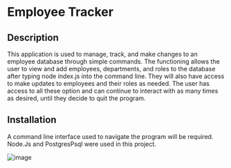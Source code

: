 # Employee Tracker

## Description
This application is used to manage, track, and make changes to an employee database through simple commands. The functioning allows the user to view and add employees, departments, and roles to the database after typing node index.js into the command line. 
They will also have access to make updates to employees and their roles as needed. The user has access to all these option and can continue to interact with as many times as desired, until they decide to quit the program.

## Installation
A command line interface used to navigate the program will be required. Node.Js and PostgresPsql were used in this project.

![image](https://github.com/Saydeezr/Mock-CO/assets/157931019/65a301a2-dcb8-479b-a298-ec1c12d81aa4)
